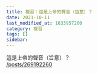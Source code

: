 ```yaml
---
title: 複習：這是上帝的聲音（旨意）？
date: 2021-10-11
last_modified_at: 1633957200
category: 複習
tags: []
sidebar: 
---
```


<p>這是上帝的聲音（旨意）？<br/>
<a href="/posts/269192260" target="_blank">/posts/269192260</a></p>
<p> </p>
